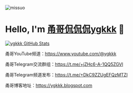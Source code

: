 <p align="left"> <img src="https://komarev.com/ghpvc/?username=yonggekkk&label=Profile%20views&color=0e75b6&style=flat" alt="missuo" /> </p>

<p>
  <h1 style="text-align: left;">
    <b>Hello, I'm <a href="https://www.youtube.com/@ygkkk">甬哥侃侃侃ygkkk</a> 👋</b>
  </h1>
</p>

[![ygkkk GitHub Stats](https://github-readme-stats.zohan.tech/api?username=yonggekkk&show_icons=true&hide=contribs,prs&include_all_commits=true&bg_color=30,fcb590,e46454&title_color=fff&text_color=fff&icon_color=fff)](https://github.com/yonggekkk)

甬哥YouTube频道：https://www.youtube.com/@ygkkk

甬哥Telegram交流群组：https://t.me/+jZHc6-A-1QQ5ZGVl

甬哥Telegram频道发布：https://t.me/+DkC9ZZUgEFQzMTZl

甬哥博客地址：https://ygkkk.blogspot.com


